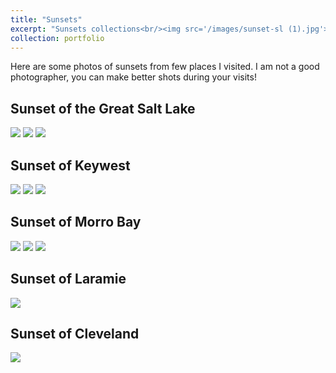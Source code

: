 ```yaml
---
title: "Sunsets"
excerpt: "Sunsets collections<br/><img src='/images/sunset-sl (1).jpg'>"
collection: portfolio
---
```

Here are some photos of sunsets from few places I visited. I am not a good photographer, you can make better shots during your visits!

Sunset of the Great Salt Lake
------
<img src='/images/sunset-sl (2).jpg'>
<img src='/images/sunset-sl (3).jpg'>
<img src='/images/sunset-sl (1).jpg'>

Sunset of Keywest
------
<img src='/images/sunset-fl (1).jpg'>
<img src='/images/sunset-fl (2).jpg'>
<img src='/images/sunset-fl (3).jpg'>

Sunset of Morro Bay
------
<img src='/images/sunset-morrobay (1).jpg'>
<img src='/images/sunset-morrobay (2).jpg'>
<img src='/images/sunset-morrobay (3).jpg'>

Sunset of Laramie
------
<img src='/images/sunset-laramie.jpg'>

Sunset of Cleveland
------
<img src='/images/sunset-cleveland.jpg'>
